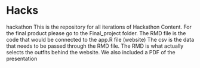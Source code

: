 # Hacks
hackathon
This is the repository for all iterations of Hackathon Content. For the final product please go to the Final_project folder. 
The RMD file is the code that would be connected to the app.R file (website)
The csv is the data that needs to be passed through the RMD file. 
The RMD is what actually selects the outfits behind the website.
We also included a PDF of the presentation
